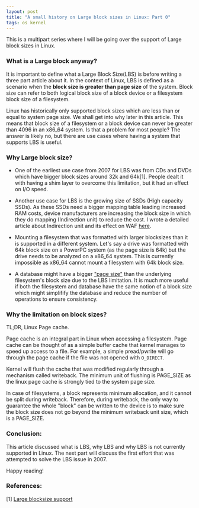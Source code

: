 ```yaml
---
layout: post
title: "A small history on Large block sizes in Linux: Part 0"
tags: os kernel
---
```


This is a multipart series where I will be going over the support of
Large block sizes in Linux.

### What is a Large block anyway?
It is important to define what a Large Block Size(LBS) is before writing a
three part article about it. In the context of Linux, LBS is defined as
a scenario when the **block size is greater than page size** of the system.
Block size can refer to both logical block size of a block device or a
filesystem block size of a filesystem.

Linux has historically only supported block sizes which are less than or
equal to system page size. We shall get into why later in this
article. This means that block size of a filesystem or a block device
can never be greater than 4096 in an x86_64 system. Is that a problem
for most people? The answer is likely no, but there are use cases where
having a system that supports LBS is useful.

### Why Large block size?

- One of the earliest use case from 2007 for LBS was from CDs and DVDs which have
bigger block sizes around 32k and 64k[1]. People dealt it with having a
shim layer to overcome this limitation, but it had an effect on I/O
speed.

- Another use case for LBS is the growing size of SSDs (High capacity SSDs).
As these SSDs need a bigger mapping table leading increased RAM costs,
device manufacturers are increasing the block size in which they do
mapping (Indirection unit) to reduce the cost. I wrote a detailed article
about Indirection unit and its effect on WAF [here](https://blog.pankajraghav.com/2023/12/18/IU-WAF.html).

- Mounting a filesystem that was formatted with larger blocksizes than
  it is supported in a different system. Let's say a drive was formatted
  with 64k block size on a PowerPC system (as the page size is 64k) but
  the drive needs to be analyzed on a x86_64 system. This is currently
  impossible as x86_64 cannot mount a filesystem with 64k block size.

- A database might have a bigger 
["page size"](https://stackoverflow.com/questions/4401910/mysql-what-is-a-page)
  than the underlying filesystem's block size due to the LBS limitation.
  It is much more useful if both the filesystem and database have the
  same notion of a block size which might simplifify the database and
  reduce the number of operations to ensure consistency.


### Why the limitation on block sizes?
TL;DR, Linux Page cache.

Page cache is an integral part in Linux when accessing a filesystem.
Page cache can be thought of as a simple buffer cache that kernel
manages to speed up access to a file. For example, a simple pread/pwrite
will go through the page cache if the file was not opened with `O_DIRECT`.

Kernel will flush the cache that was modified regularly through a
mechanism called writeback. The minimum unit of flushing is PAGE_SIZE as
the linux page cache is strongly tied to the system page size.

In case of filesystems, a block represents minimum allocation, and it cannot
be split during writeback. Therefore, during writeback, the only way to
guarantee the whole "block" can be written to the device is to make sure
the block size does not go beyond the minimum writeback unit size, which
is a PAGE_SIZE.

### Conclusion:
This article discussed what is LBS, why LBS and why LBS is not currently
supported in Linux. The next part will discuss the first effort that was
attempted to solve the LBS issue in 2007.

Happy reading!

### References:
[1] [Large blocksize support](https://lore.kernel.org/lkml/20070424222105.883597089@sgi.com/)
